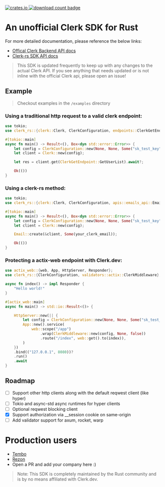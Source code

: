 <a href="https://crates.io/crates/clerk-rs">
    <img src="https://img.shields.io/crates/v/clerk-rs.svg?style=flat-square" alt="crates.io" />
</a>
<a href="https://crates.io/crates/clerk-rs">
    <img src="https://img.shields.io/crates/d/clerk-rs.svg?style=flat-square"
        alt="download count badge" />
</a>

# An unofficial Clerk SDK for Rust

For more detailed documentation, please reference the below links:

- [Offical Clerk Backend API docs](https://clerk.com/docs/reference/backend-api)
- [Clerk-rs SDK API docs](https://github.com/DarrenBaldwin07/clerk-rs/blob/main/docs.md)

> This SDK is updated frequently to keep up with any changes to the actual Clerk API. If you see anything that needs updated or is not inline with the official Clerk api, please open an issue!

## Example

> Checkout examples in the `/examples` directory

### Using a traditional http request to a valid clerk endpoint:

```rust
use tokio;
use clerk_rs::{clerk::Clerk, ClerkConfiguration, endpoints::ClerkGetEndpoint};

#[tokio::main]
async fn main() -> Result<(), Box<dyn std::error::Error>> {
    let config = ClerkConfiguration::new(None, None, Some("sk_test_key".to_string()), None);
    let client = Clerk::new(config);

    let res = client.get(ClerkGetEndpoint::GetUserList).await?;

    Ok(())
}
```

### Using a clerk-rs method:

```rust
use tokio;
use clerk_rs::{clerk::Clerk, ClerkConfiguration, apis::emails_api::Email};

#[tokio::main]
async fn main() -> Result<(), Box<dyn std::error::Error>> {
    let config = ClerkConfiguration::new(None, None, Some("sk_test_key".to_string()), None);
    let client = Clerk::new(config);

    Email::create(&client, Some(your_clerk_email));

    Ok(())
}
```

### Protecting a actix-web endpoint with Clerk.dev:

```rust
use actix_web::{web, App, HttpServer, Responder};
use clerk_rs::{ClerkConfiguration, validators::actix::ClerkMiddleware};

async fn index() -> impl Responder {
    "Hello world!"
}

#[actix_web::main]
async fn main() -> std::io::Result<()> {

    HttpServer::new(|| {
        let config = ClerkConfiguration::new(None, None, Some("sk_test_key".to_string()), None);
        App::new().service(
            web::scope("/app")
                .wrap(ClerkMiddleware::new(config, None, false))
                .route("/index", web::get().to(index)),
        )
    })
    .bind(("127.0.0.1", 8080))?
    .run()
    .await
}
```

## Roadmap

- [ ] Support other http clients along with the default reqwest client (like hyper)
- [ ] Tokio and async-std async runtimes for hyper clients
- [ ] Optional reqwest blocking client
- [x] Support authorization via \_\_session cookie on same-origin
- [ ] Add validator support for axum, rocket, warp

# Production users

- [Tembo](https://tembo.io)
- [Rezon](https://rezon.ai)
- Open a PR and add your company here :)

> Note: This SDK is completely maintained by the Rust community and is by no means affiliated with Clerk.dev.

</br>
